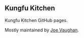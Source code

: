 ## Kungfu Kitchen

Kungfu Kitchen GitHub pages.

Mostly maintained by [Joe Vaughan](https://joevaughan.net/).
